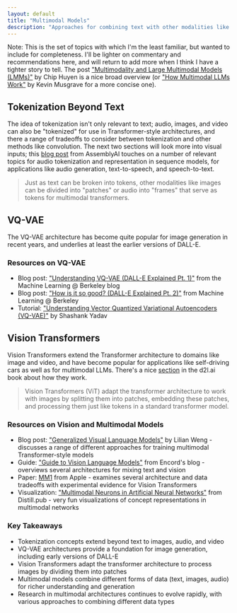 ```yaml
---
layout: default
title: "Multimodal Models"
description: "Approaches for combining text with other modalities like images, audio, and video."
---
```


<link rel="stylesheet" href="{{ '/assets/css/section-academic.css' | relative_url }}">

<div class="key-concept">
  Note: This is the set of topics with which I'm the least familiar, but wanted to include for completeness. I'll be lighter on commentary and recommendations here, and will return to add more when I think I have a tighter story to tell. The post <a href="https://huyenchip.com/2023/10/10/multimodal.html">"Multimodality and Large Multimodal Models (LMMs)"</a> by Chip Huyen is a nice broad overview (or <a href="https://www.determined.ai/blog/multimodal-llms">"How Multimodal LLMs Work"</a> by Kevin Musgrave for a more concise one).
</div>

<h2 id="tokenization-beyond-text">Tokenization Beyond Text</h2>

The idea of tokenization isn't only relevant to text; audio, images, and video can also be "tokenized" for use in Transformer-style architectures, and there a range of tradeoffs to consider between tokenization and other methods like convolution. The next two sections will look more into visual inputs; this [blog post](https://www.assemblyai.com/blog/recent-developments-in-generative-ai-for-audio/) from AssemblyAI touches on a number of relevant topics for audio tokenization and representation in sequence models, for applications like audio generation, text-to-speech, and speech-to-text.

<blockquote>
  Just as text can be broken into tokens, other modalities like images can be divided into "patches" or audio into "frames" that serve as tokens for multimodal transformers.
</blockquote>

<h2 id="vq-vae">VQ-VAE</h2>

The VQ-VAE architecture has become quite popular for image generation in recent years, and underlies at least the earlier versions of DALL-E.

<div class="resource-links">
  <h3>Resources on VQ-VAE</h3>
  <ul>
    <li>Blog post: <a href="https://mlberkeley.substack.com/p/vq-vae">"Understanding VQ-VAE (DALL-E Explained Pt. 1)"</a> from the Machine Learning @ Berkeley blog</li>
    <li>Blog post: <a href="https://mlberkeley.substack.com/p/dalle2">"How is it so good? (DALL-E Explained Pt. 2)"</a> from Machine Learning @ Berkeley</li>
    <li>Tutorial: <a href="https://shashank7-iitd.medium.com/understanding-vector-quantized-variational-autoencoders-vq-vae-323d710a888a">"Understanding Vector Quantized Variational Autoencoders (VQ-VAE)"</a> by Shashank Yadav</li>
  </ul>
</div>

<h2 id="vision-transformers">Vision Transformers</h2>

Vision Transformers extend the Transformer architecture to domains like image and video, and have become popular for applications like self-driving cars as well as for multimodal LLMs. There's a nice [section](https://d2l.ai/chapter_attention-mechanisms-and-transformers/vision-transformer.html) in the d2l.ai book about how they work.

<blockquote>
  Vision Transformers (ViT) adapt the transformer architecture to work with images by splitting them into patches, embedding these patches, and processing them just like tokens in a standard transformer model.
</blockquote>

<div class="resource-links">
  <h3>Resources on Vision and Multimodal Models</h3>
  <ul>
    <li>Blog post: <a href="https://lilianweng.github.io/posts/2022-06-09-vlm/">"Generalized Visual Language Models"</a> by Lilian Weng - discusses a range of different approaches for training multimodal Transformer-style models</li>
    <li>Guide: <a href="https://encord.com/blog/vision-language-models-guide/">"Guide to Vision Language Models"</a> from Encord's blog - overviews several architectures for mixing text and vision</li>
    <li>Paper: <a href="https://arxiv.org/abs/2403.09611">MM1</a> from Apple - examines several architecture and data tradeoffs with experimental evidence for Vision Transformers</li>
    <li>Visualization: <a href="https://distill.pub/2021/multimodal-neurons/">"Multimodal Neurons in Artificial Neural Networks"</a> from Distill.pub - very fun visualizations of concept representations in multimodal networks</li>
  </ul>
</div>

<div class="summary-section">
  <h3>Key Takeaways</h3>
  <ul>
    <li>Tokenization concepts extend beyond text to images, audio, and video</li>
    <li>VQ-VAE architectures provide a foundation for image generation, including early versions of DALL-E</li>
    <li>Vision Transformers adapt the transformer architecture to process images by dividing them into patches</li>
    <li>Multimodal models combine different forms of data (text, images, audio) for richer understanding and generation</li>
    <li>Research in multimodal architectures continues to evolve rapidly, with various approaches to combining different data types</li>
  </ul>
</div>

<script>
  // Navigation variables
  var prevSection = "/content/handbooks/generative-ai/section8.md";
</script>
<script src="{{ '/assets/js/section-academic.js' | relative_url }}"></script>
